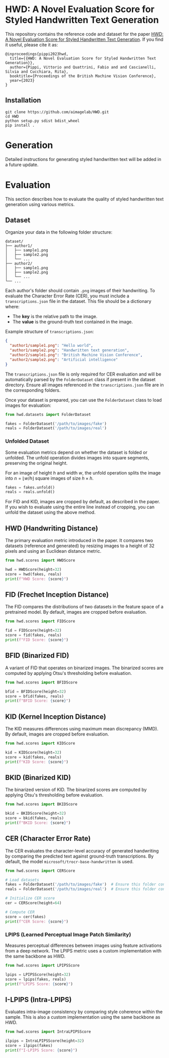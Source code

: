 # HWD: A Novel Evaluation Score for Styled Handwritten Text Generation


This repository contains the reference code and dataset for the paper [HWD: A Novel Evaluation Score for Styled Handwritten Text Generation](https://papers.bmvc2023.org/0007.pdf).
If you find it useful, please cite it as:
```
@inproceedings{pippi2023hwd,
  title={{HWD: A Novel Evaluation Score for Styled Handwritten Text Generation}},
  author={Pippi, Vittorio and Quattrini, Fabio and and Cascianelli, Silvia and Cucchiara, Rita},
  booktitle={Proceedings of the British Machine Vision Conference},
  year={2023}
}
```

## Installation
```console
git clone https://github.com/aimagelab/HWD.git
cd HWD
python setup.py sdist bdist_wheel
pip install .
```

# Generation
Detailed instructions for generating styled handwritten text will be added in a future update.

# Evaluation
This section describes how to evaluate the quality of styled handwritten text generation using various metrics.

## Dataset
Organize your data in the following folder structure:

```
dataset/
├── author1/
│   ├── sample1.png
│   ├── sample2.png
│   └── ...
├── author2/
│   ├── sample1.png
│   ├── sample2.png
│   └── ...
└── ...
```

Each author's folder should contain `.png` images of their handwriting. To evaluate the Character Error Rate (CER), you must include a `transcriptions.json` file in the dataset. This file should be a dictionary where:

 - The **key** is the relative path to the image.
 - The **value** is the ground-truth text contained in the image.

Example structure of `transcriptions.json`:

```json
{
  "author1/sample1.png": "Hello world",
  "author1/sample2.png": "Handwritten text generation",
  "author2/sample1.png": "British Machine Vision Conference",
  "author2/sample2.png": "Artificial intelligence"
}
```
The `transcriptions.json` file is only required for CER evaluation and will be automatically parsed by the `FolderDataset` class if present in the dataset directory. Ensure all images referenced in the `transcriptions.json` file are in the corresponding folders.

Once your dataset is prepared, you can use the `FolderDataset` class to load images for evaluation:

```python
from hwd.datasets import FolderDataset

fakes = FolderDataset('/path/to/images/fake')
reals = FolderDataset('/path/to/images/real')
```

### Unfolded Dataset
Some evaluation metrics depend on whether the dataset is folded or unfolded. The unfold operation divides images into square segments, preserving the original height.

For an image of height $h$ and width $w$, the unfold operation splits the image into $n=⌊w/h⌋$ square images of size $h \times h$.

```python
fakes = fakes.unfold()
reals = reals.unfold()
```
For FID and KID, images are cropped by default, as described in the paper. If you wish to evaluate using the entire line instead of cropping, you can unfold the dataset using the above method.

## HWD (Handwriting Distance)
The primary evaluation metric introduced in the paper. It compares two datasets (reference and generated) by resizing images to a height of 32 pixels and using an Euclidean distance metric.

```python
from hwd.scores import HWDScore

hwd = HWDScore(height=32)
score = hwd(fakes, reals)
print(f"HWD Score: {score}")
```

## FID (Frechet Inception Distance)
The FID compares the distributions of two datasets in the feature space of a pretrained model. By default, images are cropped before evaluation.

```python
from hwd.scores import FIDScore

fid = FIDScore(height=32)
score = fid(fakes, reals)
print(f"FID Score: {score}")
```

## BFID (Binarized FID)
A variant of FID that operates on binarized images. The binarized scores are computed by applying Otsu's thresholding before evaluation.

```python
from hwd.scores import BFIDScore

bfid = BFIDScore(height=32)
score = bfid(fakes, reals)
print(f"BFID Score: {score}")
```

## KID (Kernel Inception Distance)
The KID measures differences using maximum mean discrepancy (MMD). By default, images are cropped before evaluation.

```python
from hwd.scores import KIDScore

kid = KIDScore(height=32)
score = kid(fakes, reals)
print(f"KID Score: {score}")
```

## BKID (Binarized KID)
The binarized version of KID. The binarized scores are computed by applying Otsu's thresholding before evaluation.

```python
from hwd.scores import BKIDScore

bkid = BKIDScore(height=32)
score = bkid(fakes, reals)
print(f"BKID Score: {score}")
```

## CER (Character Error Rate)
The CER evaluates the character-level accuracy of generated handwriting by comparing the predicted text against ground-truth transcriptions. By default, the model `microsoft/trocr-base-handwritten` is used.

```python
from hwd.scores import CERScore

# Load datasets
fakes = FolderDataset('/path/to/images/fake')  # Ensure this folder contains transcriptions.json
reals = FolderDataset('/path/to/images/real')  # Ensure this folder contains transcriptions.json

# Initialize CER score
cer = CERScore(height=64)

# Compute CER
score = cer(fakes)
print(f"CER Score: {score}")
```

### LPIPS (Learned Perceptual Image Patch Similarity)
Measures perceptual differences between images using feature activations from a deep network. The LPIPS metric uses a custom implementation with the same backbone as HWD.

```python
from hwd.scores import LPIPSScore

lpips = LPIPSScore(height=32)
score = lpips(fakes, reals)
print(f"LPIPS Score: {score}")
```

## I-LPIPS (Intra-LPIPS)
Evaluates intra-image consistency by comparing style coherence within the sample. This is also a custom implementation using the same backbone as HWD.

```python
from hwd.scores import IntraLPIPSScore

ilpips = IntraLPIPSScore(height=32)
score = ilpips(fakes)
print(f"I-LPIPS Score: {score}")
```

